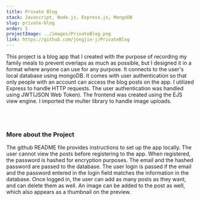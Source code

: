 ```yaml
---
title: Private Blog
stack: Javascript, Node.js, Express.js, MongoDB
slug: private-blog
order: 5
projectImage: ../images/PrivateBlog.png
link: https://github.com/jongjin-j/PrivateBlog
---
```


This project is a blog app that I created with the purpose of recording my family meals to prevent overlaps as much as possible, but I designed it in a format where anyone can use for any purpose. It connects to the user's local database using mongoDB. It comes with user authentication so that only people with an account can access the blog posts on the app. I utilized Express to handle HTTP requests. The user authentication was handled using JWT(JSON Web Token). The frontend was created using the EJS view engine. I imported the multer library to handle image uploads. 

<br/><br/>

### More about the Project

The github README file provides instructions to set up the app locally. The user cannot view the posts before registering to the app. When registered, the password is hashed for encryption purposes. The email and the hashed password are passed to the database. The user login is passed if the email and the password entered in the login field matches the information in the database. Once logged in, the user can add as many posts as they want, and can delete them as well. An image can be added to the post as well, which also appears as a thumbnail on the preview.